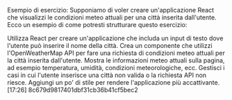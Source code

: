 Esempio di esercizio:
Supponiamo di voler creare un'applicazione React che visualizzi le condizioni meteo attuali per una città inserita dall'utente. Ecco un esempio di come potresti strutturare questo esercizio:

Utilizza React per creare un'applicazione che includa un input di testo dove l'utente può inserire il nome della città.
Crea un componente che utilizzi l'OpenWeatherMap API per fare una richiesta di condizioni meteo attuali per la città inserita dall'utente.
Mostra le informazioni meteo attuali sulla pagina, ad esempio temperatura, umidità, condizioni meteorologiche, ecc.
Gestisci i casi in cui l'utente inserisce una città non valida o la richiesta API non riesce.
Aggiungi un po' di stile per rendere l'applicazione più accattivante.
[17:26]
8c679d9817401dbf31cb36b41cf5bec2
